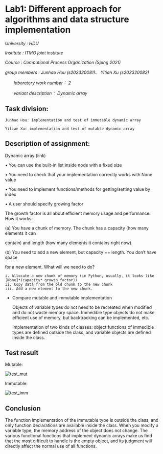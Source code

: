 # Lab1: Different approach for algorithms and data structure implementation

  *University : HDU*

  *Institute : ITMO joint institute*

  *Course : Computional Process Organization (Sping 2021)*

  *group members : Junhao Hou (s202320081)、 Yitian Xu (s202320082)*

  *laboratory work number： 2*

  *variant description： Dynamic array* 

##   Task division: 

    Junhao Hou: implementation and test of immutable dynamic array
    
    Yitian Xu: implementation and test of mutable dynamic array

## Description of assignment:

  Dynamic array (link)

• You can use the built-in list inside node with a fixed size

• You need to check that your implementation correctly works with None value

• You need to implement functions/methods for getting/setting value by index

• A user should specify growing factor

The growth factor is all about efficient memory usage and performance. How it works:

  (a) You have a chunk of memory. The chunk has a capacity (how many elements it can

contain) and length (how many elements it contains right now).

  (b) You need to add a new element, but capacity == length. You don’t have space

for a new element. What will we need to do?

    i. Allocate a new chunk of memory (in Python, usually, it looks like [None]*(capacity* growth_factor))
    ii. Copy data from the old chunk to the new chunk
    iii. Add a new element to the new chunk.




* Compare mutable and immutable implementation

  Objects of variable types do not need to be recreated when modified and do not waste memory space. Immedible type objects do not make efficient use of memory, but backtracking can be implemented, etc. 
  
  Implementation of two kinds of classes: object functions of immedible types are defined outside the class, and variable objects are defined inside the class.

## Test result

Mutable:

![test_mut](C:\Users\45539\Desktop\CPO\CPOLab\Lab1\src\pics\test_mut.png)

Immutable:

![test_imm](C:\Users\45539\Desktop\CPO\CPOLab\Lab1\src\pics\test_imm.png)

## Conclusion

The function implementation of the immutable type is outside the class, and only function declarations are available inside the class. When you modify a variable type, the memory address of the object does not change. The various functional functions that implement dynamic arrays make us find that the most difficult to handle is the empty object, and its judgment will directly affect the normal use of all functions.